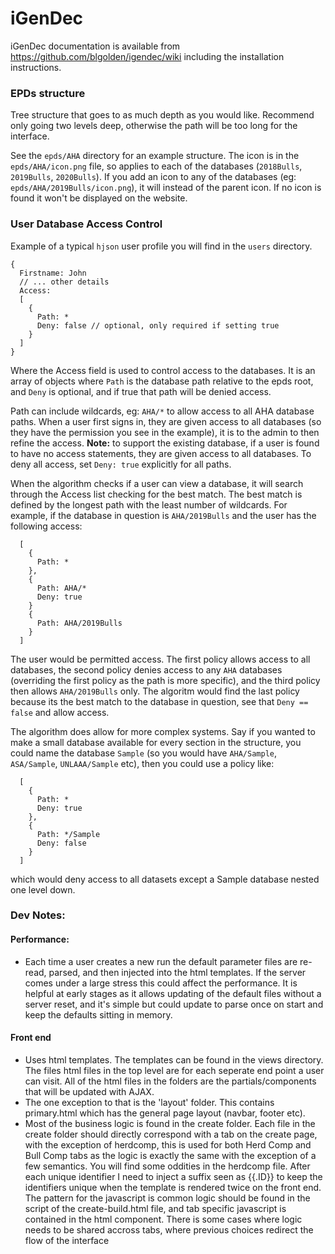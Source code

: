 # iGenDec

iGenDec documentation is available from https://github.com/blgolden/igendec/wiki including the installation instructions.

### EPDs structure

Tree structure that goes to as much depth as you would like. Recommend only going two levels deep, otherwise the path will be too long for the interface.

See the `epds/AHA` directory for an example structure. The icon is in the `epds/AHA/icon.png` file, so applies to each of the databases (`2018Bulls`, `2019Bulls`, `2020Bulls`). If you add an icon to any of the databases (eg: `epds/AHA/2019Bulls/icon.png`), it will instead of the parent icon. If no icon is found it won't be displayed on the website.

### User Database Access Control

Example of a typical `hjson` user profile you will find in the `users` directory.

```
{
  Firstname: John
  // ... other details
  Access:
  [
    {
      Path: *
      Deny: false // optional, only required if setting true
    }
  ]
}
```

Where the Access field is used to control access to the databases. It is an array of objects where `Path` is the database path relative to the epds root, and `Deny` is optional, and if true that path will be denied access.

Path can include wildcards, eg: `AHA/*` to allow access to all AHA database paths. When a user first signs in, they are given access to all databases (so they have the permission you see in the example), it is to the admin to then refine the access. **Note:** to support the existing database, if a user is found to have no access statements, they are given access to all databases. To deny all access, set `Deny: true` explicitly for all paths.

When the algorithm checks if a user can view a database, it will search through the Access list checking for the best match. The best match is defined by the longest path with the least number of wildcards. For example, if the database in question is `AHA/2019Bulls` and the user has the following access:

```
  [
    {
      Path: *
    },
    {
      Path: AHA/*
      Deny: true
    }
    {
      Path: AHA/2019Bulls
    }
  ]
```

The user would be permitted access. The first policy allows access to all databases, the second policy denies access to any `AHA` databases (overriding the first policy as the path is more specific), and the third policy then allows `AHA/2019Bulls` only. The algoritm would find the last policy because its the best match to the database in question, see that `Deny == false` and allow access.

The algorithm does allow for more complex systems. Say if you wanted to make a small database available for every section in the structure, you could name the database `Sample` (so you would have `AHA/Sample`, `ASA/Sample`, `UNLAAA/Sample` etc), then you could use a policy like:

```
  [
    {
      Path: *
      Deny: true
    },
    {
      Path: */Sample
      Deny: false
    }
  ]
```

which would deny access to all datasets except a Sample database nested one level down.

### Dev Notes:

#### Performance:

- Each time a user creates a new run the default parameter files are re-read, parsed, and then injected into the html templates. If the server comes under a large stress this could affect the performance. It is helpful at early stages as it allows updating of the default files without a server reset, and it's simple but could update to parse once on start and keep the defaults sitting in memory.

#### Front end

- Uses html templates. The templates can be found in the views directory. The files html files in the top level are for each seperate end point a user can visit. All of the html files in the folders are the partials/components that will be updated with AJAX.
- The one exception to that is the 'layout' folder. This contains primary.html which has the general page layout (navbar, footer etc).
- Most of the business logic is found in the create folder. Each file in the create folder should directly correspond with a tab on the create page, with the exception of herdcomp, this is used for both Herd Comp and Bull Comp tabs as the logic is exactly the same with the exception of a few semantics. You will find some oddities in the herdcomp file. After each unique identifier I need to inject a suffix seen as {{.ID}} to keep the identifiers unique when the template is rendered twice on the front end. The pattern for the javascript is common logic should be found in the script of the create-build.html file, and tab specific javascript is contained in the html component. There is some cases where logic needs to be shared accross tabs, where previous choices redirect the flow of the interface
